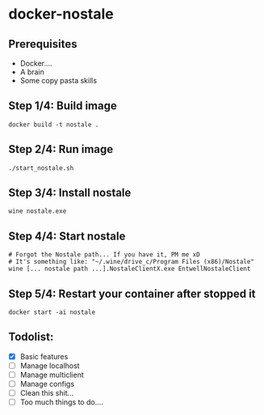 # docker-nostale

## Prerequisites

- Docker....
- A brain
- Some copy pasta skills

## Step 1/4: Build image

    docker build -t nostale .

## Step 2/4: Run image

    ./start_nostale.sh

## Step 3/4: Install nostale

    wine nostale.exe

## Step 4/4: Start nostale

    # Forgot the Nostale path... If you have it, PM me xD
    # It's something like: "~/.wine/drive_c/Program Files (x86)/Nostale" 
    wine [... nostale path ...].NostaleClientX.exe EntwellNostaleClient

## Step 5/4: Restart your container after stopped it

    docker start -ai nostale

## Todolist:

- [x] Basic features
- [ ] Manage localhost
- [ ] Manage multiclient
- [ ] Manage configs
- [ ] Clean this shit...
- [ ] Too much things to do....
